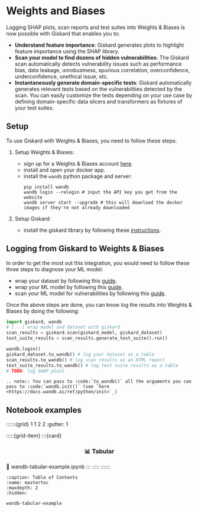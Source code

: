 # Weights and Biases

Logging SHAP plots, scan reports and test suites into Weights & Biases is now possible with Giskard that enables you to:
- **Understand feature importance**: Giskard generates plots to highlight feature importance using the SHAP library.
- **Scan your model to find dozens of hidden vulnerabilities**: The Giskard scan automatically detects vulnerability issues such as performance bias, data leakage, unrobustness, spurious correlation, overconfidence, underconfidence, unethical issue, etc.
- **Instantaneously generate domain-specific tests**: Giskard automatically generates relevant tests based on the vulnerabilities detected by the scan. You can easily customize the tests depending on your use case by defining domain-specific data slicers and transformers as fixtures of your test suites.

## Setup
To use Giskard with Weights & Biases, you need to follow these steps:

1. Setup Weights & Biases:
   - sign up for a Weights & Biases account [here](https://wandb.ai/site).
   - install and open your docker app.
   - install the `wandb` python package and server:
     ```shell
     pip install wandb
     wandb login --relogin # input the API key you get from the website
     wandb server start --upgrade # this will download the docker images if they're not already downloaded
     ```
     
2. Setup Giskard:
   - install the giskard library by following these [instructions](https://docs.giskard.ai/en/latest/guides/installation_library/index.html).

## Logging from Giskard to Weights & Biases
In order to get the most out this integration, you would need to follow these three steps to diagnose your ML model:
- wrap your dataset by following this [guide](https://docs.giskard.ai/en/latest/guides/wrap_dataset/index.html).
- wrap your ML model by following this [guide](https://docs.giskard.ai/en/latest/guides/wrap_model/index.html).
- scan your ML model for vulnerabilities by following this [guide](https://docs.giskard.ai/en/latest/guides/scan/index.html).

Once the above steps are done, you can know log the results into Weights & Biases by doing the following:
```python
import giskard, wandb
# [...] wrap model and dataset with giskard
scan_results = giskard.scan(giskard_model, giskard_dataset)
test_suite_results = scan_results.generate_test_suite().run()

wandb.login()
giskard_dataset.to_wandb() # log your dataset as a table
scan_results.to_wandb() # log scan results as an HTML report
test_suite_results.to_wandb() # log test suite results as a table
# TODO: log SHAP plots
```

```{eval-rst}
.. note:: You can pass to :code:`to_wandb()` all the arguments you can pass to :code:`wandb.init()` (see `here <https://docs.wandb.ai/ref/python/init>`_)
```


## Notebook examples
::::::{grid} 1 1 2 2
:gutter: 1

:::::{grid-item}
:::{card} <br><h3><center>📊 Tabular</center></h3>
:link: wandb-tabular-example.ipynb
:::
:::::
::::::

```{toctree}
:caption: Table of Contents
:name: mastertoc
:maxdepth: 2
:hidden:

wandb-tabular-example
```